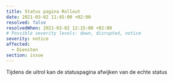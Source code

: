 ```yaml
---
title: Status pagina Rollout
date: 2021-03-02 11:45:00 +02:00
resolved: false
resolvedWhen: 2021-03-02 12:15:00 +02:00
# Possible severity levels: down, disrupted, notice
severity: notice
affected:
  - Diensten
section: issue
---
```


Tijdens de uitrol kan de statuspagina afwijken van de echte status
